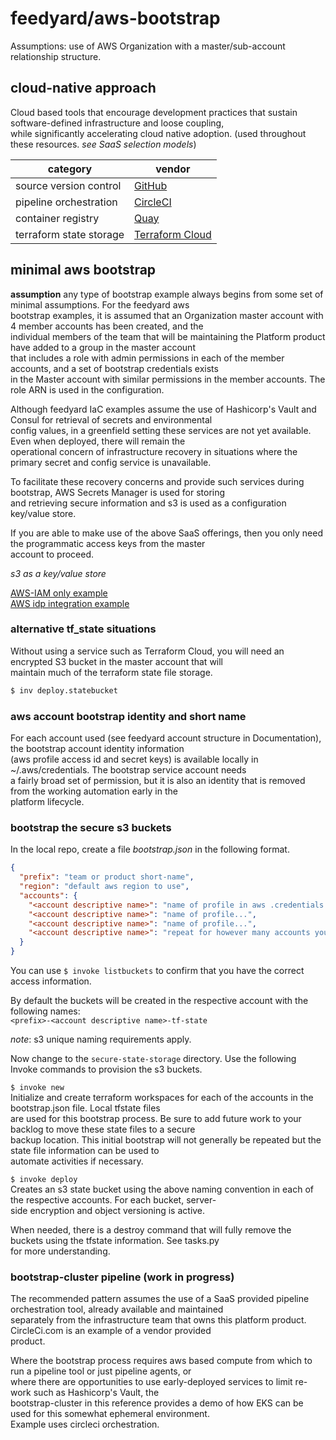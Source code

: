 # feedyard/aws-bootstrap

Assumptions: use of AWS Organization with a master/sub-account relationship structure.  
  
## cloud-native approach

Cloud based tools that encourage development practices that sustain software-defined infrastructure and loose coupling,  
while significantly accelerating cloud native adoption. (used throughout these resources. _see SaaS selection models_)  


| category                | vendor                                  |
|-------------------------|-----------------------------------------|
| source version control  | [GitHub](https://github.com)            |
| pipeline orchestration  | [CircleCI](https://circleci.com)        |
| container registry      | [Quay](https://quay.io)                 |
| terraform state storage | [Terraform Cloud](https://terraform.io) |

## minimal aws bootstrap

__assumption__ any type of bootstrap example always begins from some set of minimal assumptions.  For the feedyard aws  
bootstrap examples, it is assumed that an Organization master account with 4 member accounts has been created, and the  
individual members of the team that will be maintaining the Platform product have added to a group in the master account  
that includes a role with admin permissions in each of the member accounts, and a set of bootstrap credentials exists  
in the Master account with similar permissions in the member accounts. The role ARN is used in the configuration.   

Although feedyard IaC examples assume the use of Hashicorp's Vault and Consul for retrieval of secrets and environmental  
config values, in a greenfield setting these services are not yet available. Even when deployed, there will remain the  
operational concern of infrastructure recovery in situations where the primary secret and config service is unavailable.  

To facilitate these recovery concerns and provide such services during bootstrap, AWS Secrets Manager is used for storing  
and retrieving secure information and s3 is used as a configuration key/value store.

If you are able to make use of the above SaaS offerings, then you only need the programmatic access keys from the master  
account to proceed.

*s3 as a key/value store*  



[AWS-IAM only example](https://github.com/feedyard/baseline-aws-auth-iam-only)  
[AWS idp integration example](https://github.com/feedyard/baseline-aws-auth-idp)



### alternative tf_state situations

Without using a service such as Terraform Cloud, you will need an encrypted S3 bucket in the master account that will  
maintain much of the terraform state file storage. 


```bash
$ inv deploy.statebucket
```



### aws account bootstrap identity and short name

For each account used (see feedyard account structure in Documentation), the bootstrap account identity information  
(aws profile access id and secret keys) is available locally in ~/.aws/credentials. The bootstrap service account needs  
a fairly broad set of permission, but it is also an identity that is removed from the working automation early in the  
platform lifecycle.  

### bootstrap the secure s3 buckets

In the local repo, create a file _bootstrap.json_ in the following format. 

```json
{
  "prefix": "team or product short-name",
  "region": "default aws region to use",
  "accounts": {
    "<account descriptive name>": "name of profile in aws .credentials file for service account with appropriate permissions",
    "<account descriptive name>": "name of profile...",
    "<account descriptive name>": "name of profile...",
    "<account descriptive name>": "repeat for however many accounts you define in the platform architecture pipeline"
  }
}
```

You can use `$ invoke listbuckets` to confirm that you have the correct access information.  
 
By default the buckets will be created in the respective account with the following names:  
`<prefix>-<account descriptive name>-tf-state ` 

_note_:  s3 unique naming requirements apply.  

Now change to the `secure-state-storage` directory. Use the following Invoke commands to provision the s3 buckets.

`$ invoke new`  
Initialize and create terraform workspaces for each of the accounts in the bootstrap.json file. Local tfstate files  
are used for this bootstrap process. Be sure to add future work to your backlog to move these state files to a secure  
backup location. This initial bootstrap will not generally be repeated but the state file information can be used to  
automate activities if necessary.  

`$ invoke deploy`  
Creates an s3 state bucket using the above naming convention in each of the respective accounts. For each bucket, server-  
side encryption and object versioning is active.   

When needed, there is a destroy command that will fully remove the buckets using the tfstate information. See tasks.py  
for more understanding.  

### bootstrap-cluster pipeline (**work in progress**)

The recommended pattern assumes the use of a SaaS provided pipeline orchestration tool, already available and maintained  
separately from the infrastructure team that owns this platform product. CircleCi.com is an example of a vendor provided  
product.

Where the bootstrap process requires aws based compute from which to run a pipeline tool or just pipeline agents, or  
where there are opportunities to use early-deployed services to limit re-work such as Hashicorp's Vault, the  
bootstrap-cluster in this reference provides a demo of how EKS can be used for this somewhat ephemeral environment.  
Example uses circleci orchestration.  

